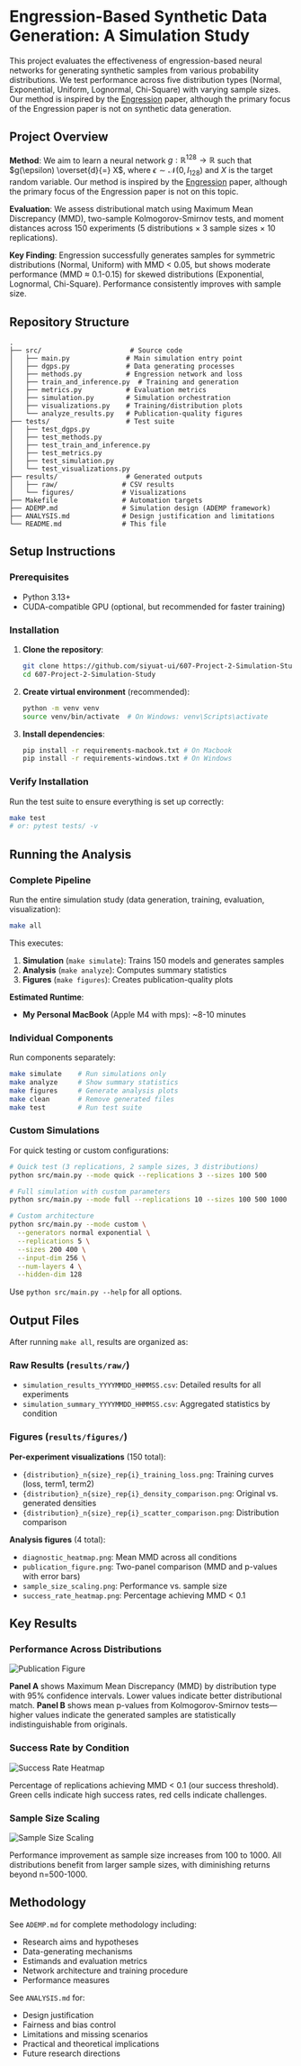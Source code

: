# Engression-Based Synthetic Data Generation: A Simulation Study

This project evaluates the effectiveness of engression-based neural networks for generating synthetic samples from various probability distributions. We test performance across five distribution types (Normal, Exponential, Uniform, Lognormal, Chi-Square) with varying sample sizes. Our method is inspired by the [Engression](https://arxiv.org/abs/2307.00835) paper, although the primary focus of the Engression paper is not on synthetic data generation.

## Project Overview

**Method**: We aim to learn a neural network $g: \mathbb{R}^{128} \rightarrow \mathbb{R}$ such that $g(\epsilon) \overset{d}{=} X$, where $\epsilon \sim \mathcal{N}(0, I_{128})$ and $X$ is the target random variable. Our method is inspired by the [Engression](https://arxiv.org/abs/2307.00835) paper, although the primary focus of the Engression paper is not on this topic.

**Evaluation**: We assess distributional match using Maximum Mean Discrepancy (MMD), two-sample Kolmogorov-Smirnov tests, and moment distances across 150 experiments (5 distributions × 3 sample sizes × 10 replications).

**Key Finding**: Engression successfully generates samples for symmetric distributions (Normal, Uniform) with MMD < 0.05, but shows moderate performance (MMD ≈ 0.1-0.15) for skewed distributions (Exponential, Lognormal, Chi-Square). Performance consistently improves with sample size.

## Repository Structure

```
.
├── src/                      # Source code
│   ├── main.py              # Main simulation entry point
│   ├── dgps.py              # Data generating processes
│   ├── methods.py           # Engression network and loss
│   ├── train_and_inference.py  # Training and generation
│   ├── metrics.py           # Evaluation metrics
│   ├── simulation.py        # Simulation orchestration
│   ├── visualizations.py    # Training/distribution plots
│   └── analyze_results.py   # Publication-quality figures
├── tests/                   # Test suite
│   ├── test_dgps.py
│   ├── test_methods.py
│   ├── test_train_and_inference.py
│   ├── test_metrics.py
│   ├── test_simulation.py
│   └── test_visualizations.py
├── results/                 # Generated outputs
│   ├── raw/                # CSV results
│   └── figures/            # Visualizations
├── Makefile                # Automation targets
├── ADEMP.md                # Simulation design (ADEMP framework)
├── ANALYSIS.md             # Design justification and limitations
└── README.md               # This file
```

## Setup Instructions

### Prerequisites

- Python 3.13+
- CUDA-compatible GPU (optional, but recommended for faster training)

### Installation

1. **Clone the repository**:
   ```bash
   git clone https://github.com/siyuat-ui/607-Project-2-Simulation-Study.git
   cd 607-Project-2-Simulation-Study
   ```

2. **Create virtual environment** (recommended):
   ```bash
   python -m venv venv
   source venv/bin/activate  # On Windows: venv\Scripts\activate
   ```

3. **Install dependencies**:
   ```bash
   pip install -r requirements-macbook.txt # On Macbook
   pip install -r requirements-windows.txt # On Windows
   ```

### Verify Installation

Run the test suite to ensure everything is set up correctly:
```bash
make test
# or: pytest tests/ -v
```

## Running the Analysis

### Complete Pipeline

Run the entire simulation study (data generation, training, evaluation, visualization):

```bash
make all
```

This executes:
1. **Simulation** (`make simulate`): Trains 150 models and generates samples
2. **Analysis** (`make analyze`): Computes summary statistics
3. **Figures** (`make figures`): Creates publication-quality plots

**Estimated Runtime**: 
- **My Personal MacBook** (Apple M4 with mps): ~8-10 minutes

### Individual Components

Run components separately:

```bash
make simulate    # Run simulations only
make analyze     # Show summary statistics
make figures     # Generate analysis plots
make clean       # Remove generated files
make test        # Run test suite
```

### Custom Simulations

For quick testing or custom configurations:

```bash
# Quick test (3 replications, 2 sample sizes, 3 distributions)
python src/main.py --mode quick --replications 3 --sizes 100 500

# Full simulation with custom parameters
python src/main.py --mode full --replications 10 --sizes 100 500 1000

# Custom architecture
python src/main.py --mode custom \
  --generators normal exponential \
  --replications 5 \
  --sizes 200 400 \
  --input-dim 256 \
  --num-layers 4 \
  --hidden-dim 128
```

Use `python src/main.py --help` for all options.

## Output Files

After running `make all`, results are organized as:

### Raw Results (`results/raw/`)
- `simulation_results_YYYYMMDD_HHMMSS.csv`: Detailed results for all experiments
- `simulation_summary_YYYYMMDD_HHMMSS.csv`: Aggregated statistics by condition

### Figures (`results/figures/`)

**Per-experiment visualizations** (150 total):
- `{distribution}_n{size}_rep{i}_training_loss.png`: Training curves (loss, term1, term2)
- `{distribution}_n{size}_rep{i}_density_comparison.png`: Original vs. generated densities
- `{distribution}_n{size}_rep{i}_scatter_comparison.png`: Distribution comparison

**Analysis figures** (4 total):
- `diagnostic_heatmap.png`: Mean MMD across all conditions
- `publication_figure.png`: Two-panel comparison (MMD and p-values with error bars)
- `sample_size_scaling.png`: Performance vs. sample size
- `success_rate_heatmap.png`: Percentage achieving MMD < 0.1

## Key Results

### Performance Across Distributions

![Publication Figure](results/figures/publication_figure.png)

**Panel A** shows Maximum Mean Discrepancy (MMD) by distribution type with 95% confidence intervals. Lower values indicate better distributional match. **Panel B** shows mean p-values from Kolmogorov-Smirnov tests—higher values indicate the generated samples are statistically indistinguishable from originals.

### Success Rate by Condition

![Success Rate Heatmap](results/figures/success_rate_heatmap.png)

Percentage of replications achieving MMD < 0.1 (our success threshold). Green cells indicate high success rates, red cells indicate challenges.

### Sample Size Scaling

![Sample Size Scaling](results/figures/sample_size_scaling.png)

Performance improvement as sample size increases from 100 to 1000. All distributions benefit from larger sample sizes, with diminishing returns beyond n=500-1000.

## Methodology

See `ADEMP.md` for complete methodology including:
- Research aims and hypotheses
- Data-generating mechanisms
- Estimands and evaluation metrics
- Network architecture and training procedure
- Performance measures

See `ANALYSIS.md` for:
- Design justification
- Fairness and bias control
- Limitations and missing scenarios
- Practical and theoretical implications
- Future research directions